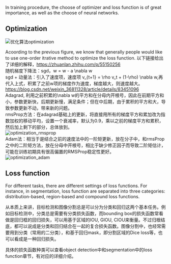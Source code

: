 In training procedure, the choose of optimizer and loss function is of great importance, as well as the choose of neural networks.

## Optimization
![优化算法optimization](https://user-images.githubusercontent.com/42667259/91722936-4e0aa480-eb9b-11ea-92df-4d96b2bc09db.png)

Acoording to the previous figure, we know that generally people would like to use one-order itrative method to optimize the loss function. 
以下链接给出了详细的解释，https://zhuanlan.zhihu.com/p/55150256  
随机梯度下降法：sgd，w = w - a \nabla w   
sgd + 动量法：引入了速度项，速度项 v_{t+1} = \rho v_t + (1-\rho) \nabla w,再代入上式，积累了之前w项的梯度作为速度，梯度越大，则速度越大。
https://blog.csdn.net/weixin_36811328/article/details/83451096  
Adagrad, 利用之前积累的\nabla w的平方和在分母内开根号，因此在前期平方和小，参数更新快，后期更新慢，满足条件；但在中后期，由于累积的平方和大，导致参数更新不动，带来新的问题。   
rmsProp方法：在adagrad基础上的更新，将直接用所有的梯度平方和累加改为指数加权的移动平均，设置一个衰减率，默认为0.9，乘以之前的梯度平方和累积，然后加上剩下的部分，总体放到。  
![optimization_rmsprop](https://user-images.githubusercontent.com/42667259/91726163-16eac200-eba0-11ea-9db0-e91723096bb9.png)  
Adam法：相当于是结合之前的速度法中的一阶矩更新，放在分子中，和rmsProp之中的二阶矩方法，放在分母中开根号，相比于缺少修正因子而导致二阶矩估计，可能在训练初期具有很高偏置的RMSProp稳定性更好。  
![optimization_adam](https://user-images.githubusercontent.com/42667259/91726417-7d6fe000-eba0-11ea-8831-5672c3edb37a.png)


## Loss function
For different tasks, there are different settings of loss functions. For instance, in segmentation, loss function are separated into three categories: distribution-based, region-based and compound loss functions. 

从本质上来讲，目标检测和图像分割总是可以分为分类和回归这两个基本任务。例如目标检测中，分类总是需要有分类损失函数，而bounding box的损失函数常看做是回归框的回归损失，可以用基于区域的IOU, GIOU, CIOU来衡量。不过归根结底，都可以说成是分类和回归结合在一起的复合损失函数。图像分割中，也经常需要用到分类（常用的二分类），和基于回归mask，即分割区域的Dice loss等，也可以看成是一种回归损失。

具体的损失函数种类可以查看object detection中和segmentation中的loss function章节，有对应的详细介绍。


